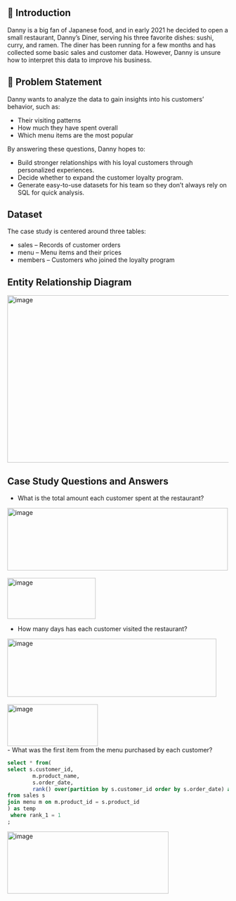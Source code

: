 ## 📌 Introduction

Danny is a big fan of Japanese food, and in early 2021 he decided to open a small restaurant, Danny’s Diner, serving his three favorite dishes: sushi, curry, and ramen.
The diner has been running for a few months and has collected some basic sales and customer data. However, Danny is unsure how to interpret this data to improve his business.

## 📌 Problem Statement

Danny wants to analyze the data to gain insights into his customers’ behavior, such as:
- Their visiting patterns
- How much they have spent overall
- Which menu items are the most popular

By answering these questions, Danny hopes to:
- Build stronger relationships with his loyal customers through personalized experiences.
- Decide whether to expand the customer loyalty program.
- Generate easy-to-use datasets for his team so they don’t always rely on SQL for quick analysis.

## Dataset

The case study is centered around three tables:

- sales – Records of customer orders
- menu – Menu items and their prices
- members – Customers who joined the loyalty program

## Entity Relationship Diagram

<img width="728" height="380" alt="image" src="https://github.com/user-attachments/assets/bbe63ba3-17b8-4d90-a0ec-2eddb0ee133b" />

## Case Study Questions and Answers

- What is the total amount each customer spent at the restaurant?

<img width="502" height="142" alt="image" src="https://github.com/user-attachments/assets/096d8ff2-5a2c-4cf5-99f4-d8e2f880b026" />

<br>
<br>

<img width="201" height="93" alt="image" src="https://github.com/user-attachments/assets/8c9e61a2-d531-4023-b7be-9802069cf104" />

- How many days has each customer visited the restaurant?

<img width="476" height="132" alt="image" src="https://github.com/user-attachments/assets/9572b9de-6995-47a7-8714-6ac10bf6b608" />

<br>
<br>

<img width="206" height="95" alt="image" src="https://github.com/user-attachments/assets/41ab9713-9dee-46f9-85a1-d22d95a652d5" />
<br>
-  What was the first item from the menu purchased by each customer?

```sql
select * from(
select s.customer_id, 
		m.product_name,
        s.order_date,
        rank() over(partition by s.customer_id order by s.order_date) as rank_1
from sales s
join menu m on m.product_id = s.product_id
) as temp
 where rank_1 = 1
;
```
<img width="367" height="141" alt="image" src="https://github.com/user-attachments/assets/8408cf87-9714-4d8a-979f-caeca9160574" />

